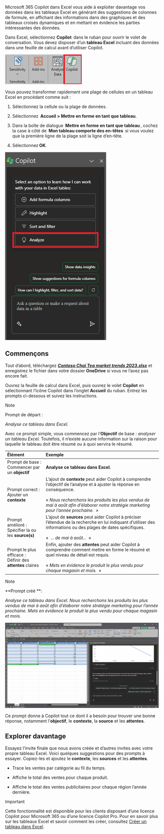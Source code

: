 
Microsoft 365 Copilot dans Excel vous aide à exploiter davantage vos données dans les tableaux Excel en générant des suggestions de colonnes de formule, en affichant des informations dans des graphiques et des tableaux croisés dynamiques et en mettant en évidence les parties intéressantes des données. 

Dans Excel, sélectionnez **Copilot**  dans le ruban pour ouvrir le volet de conversation. Vous devez disposer d’un **tableau Excel** incluant des données dans une feuille de calcul avant d’utiliser Copilot. 

![Capture d’écran de l’icône Copilot dans le ruban Excel.](../media/copilot-ribbon-excel.png)

Vous pouvez transformer rapidement une plage de cellules en un tableau Excel en procédant comme suit : 

1. Sélectionnez la cellule ou la plage de données.

1. Sélectionnez  **Accueil > Mettre en forme en tant que tableau**.

1. Dans la boîte de dialogue  **Mettre en forme en tant que tableau** , cochez la case à côté de  **Mon tableau comporte des en-têtes**  si vous voulez que la première ligne de la plage soit la ligne d’en-tête.

1. Sélectionnez **OK**.

![Capture d’écran du panneau Copilot dans Excel lors de la première ouverture.](../media/copilot-pane-excel.png)

## Commençons

Tout d’abord, téléchargez **_[Contoso Chai Tea market trends 2023.xlsx](https://go.microsoft.com/fwlink/?linkid=2268822)_** et enregistrez le fichier dans votre dossier **OneDrive** si vous ne l’avez pas encore fait.

Ouvrez la feuille de calcul dans Excel, puis ouvrez le volet **Copilot** en sélectionnant l’icône Copilot dans l’onglet **Accueil** du ruban. Entrez les prompts ci-dessous et suivez les instructions.

> [!NOTE]
> Prompt de départ :
>
> _Analyse ce tableau dans Excel._

Avec ce prompt simple, vous commencez par l’**Objectif** de base : _analyser un tableau Excel._ Toutefois, il n’existe aucune information sur la raison pour laquelle le tableau doit être résumé ou à quoi servira le résumé.

| Élément | Exemple |
| :------ | :------- |
| Prompt de base : <br>Commencer par un **objectif** | **Analyse ce tableau dans Excel.** |
| Prompt correct : <br>Ajouter un **contexte** | L’ajout de **contexte** peut aider Copilot à comprendre l’objectif de l’analyse et à ajuster la réponse en conséquence.<br><br>« _Nous recherchons les produits les plus vendus de mai à août afin d’élaborer notre stratégie marketing pour l’année prochaine._  » |
| Prompt amélioré : <br>Spécifier la ou les **source(s)** | L’ajout de **sources** peut aider Copilot à préciser l’étendue de la recherche en lui indiquant d’utiliser des informations ou des plages de dates spécifiques.<br><br>«  _... de mai à août..._  » |
| Prompt le plus efficace : <br>Définir des **attentes** claires | Enfin, ajouter des **attentes** peut aider Copilot à comprendre comment mettre en forme le résumé et quel niveau de détail est requis.<br><br>« _Mets en évidence le produit le plus vendu pour chaque magasin et mois._  » |

> [!NOTE]
> **Prompt créé **:
>
> _Analyse ce tableau dans Excel. Nous recherchons les produits les plus vendus de mai à août afin d’élaborer notre stratégie marketing pour l’année prochaine. Mets en évidence le produit le plus vendu pour chaque magasin et mois._

[![Capture d’écran des résultats du prompt créé à l’aide de Copilot dans Excel.](../media/copilot-results-excel.png)](../media/copilot-results-excel.png#lightbox)

Ce prompt donne à Copilot tout ce dont il a besoin pour trouver une bonne réponse, notamment l’**objectif**, le **contexte**, la **source** et les **attentes**.

## Explorer davantage

Essayez l’invite finale que nous avons créée et d’autres invites avec votre propre tableau Excel. Voici quelques suggestions pour des prompts à essayer. Copiez-les et ajoutez le **contexte**, les **sources** et les **attentes**.  

- Trace les ventes par catégorie au fil du temps.

- Affiche le total des ventes pour chaque produit.

- Affiche le total des ventes publicitaires pour chaque région l’année dernière.

> [!IMPORTANT]
> Cette fonctionnalité est disponible pour les clients disposant d’une licence Copilot pour Microsoft 365 ou d’une licence Copilot Pro. Pour en savoir plus sur les tableaux Excel et savoir comment les créer, consultez [Créer un tableau dans Excel](https://support.microsoft.com/office/bf0ce08b-d012-42ec-8ecf-a2259c9faf3f). 